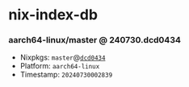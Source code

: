 # nix-index-db
### aarch64-linux/master @ 240730.dcd0434
- Nixpkgs: `master`@[`dcd0434`](https://github.com/NixOS/nixpkgs/commit/dcd0434dc9efd8a12f3073d7c9879314f8586784)
- Platform: `aarch64-linux`
- Timestamp: `20240730002839`
